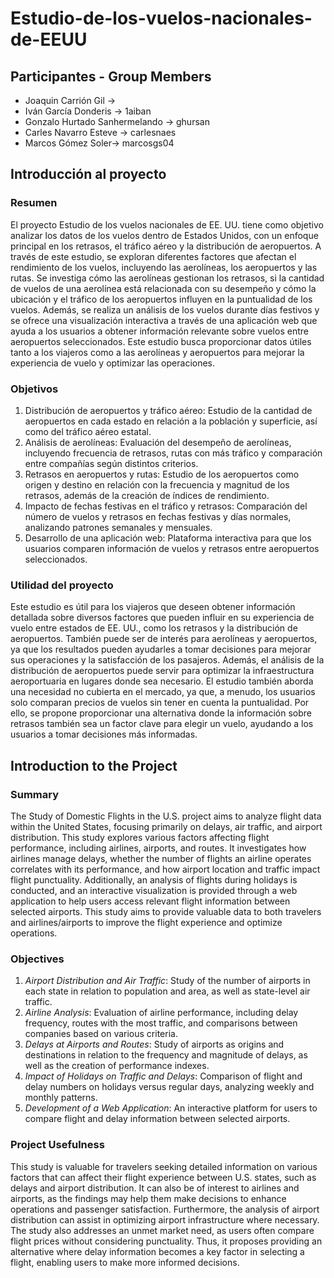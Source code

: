 # Estudio-de-los-vuelos-nacionales-de-EEUU

## Participantes - Group Members 
- Joaquin Carrión Gil -> 
- Iván García Donderis -> 1aiban
- Gonzalo Hurtado Sanhermelando -> ghursan
- Carles Navarro Esteve -> carlesnaes
- Marcos Gómez Soler-> marcosgs04

## Introducción al proyecto

### Resumen

El proyecto Estudio de los vuelos nacionales de EE. UU. tiene como objetivo analizar los datos de los vuelos dentro de Estados Unidos, con un enfoque principal en los retrasos, el tráfico aéreo y la distribución de aeropuertos. A través de este estudio, se exploran diferentes factores que afectan el rendimiento de los vuelos, incluyendo las aerolíneas, los aeropuertos y las rutas. Se investiga cómo las aerolíneas gestionan los retrasos, si la cantidad de vuelos de una aerolínea está relacionada con su desempeño y cómo la ubicación y el tráfico de los aeropuertos influyen en la puntualidad de los vuelos. Además, se realiza un análisis de los vuelos durante días festivos y se ofrece una visualización interactiva a través de una aplicación web que ayuda a los usuarios a obtener información relevante sobre vuelos entre aeropuertos seleccionados. Este estudio busca proporcionar datos útiles tanto a los viajeros como a las aerolíneas y aeropuertos para mejorar la experiencia de vuelo y optimizar las operaciones.

### Objetivos

  1. Distribución de aeropuertos y tráfico aéreo: Estudio de la cantidad de aeropuertos en cada estado en relación a la población y superficie, así como del tráfico aéreo estatal.
  2. Análisis de aerolíneas: Evaluación del desempeño de aerolíneas, incluyendo frecuencia de retrasos, rutas con más tráfico y comparación entre compañías según distintos criterios.
  3. Retrasos en aeropuertos y rutas: Estudio de los aeropuertos como origen y destino en relación con la frecuencia y magnitud de los retrasos, además de la creación de índices de rendimiento.
  4. Impacto de fechas festivas en el tráfico y retrasos: Comparación del número de vuelos y retrasos en fechas festivas y días normales, analizando patrones semanales y mensuales.
  5. Desarrollo de una aplicación web: Plataforma interactiva para que los usuarios comparen información de vuelos y retrasos entre aeropuertos seleccionados.

### Utilidad del proyecto
Este estudio es útil para los viajeros que deseen obtener información detallada sobre diversos factores que pueden influir en su experiencia de vuelo entre estados de EE. UU., como los retrasos y la distribución de aeropuertos. También puede ser de interés para aerolíneas y aeropuertos, ya que los resultados pueden ayudarles a tomar decisiones para mejorar sus operaciones y la satisfacción de los pasajeros. Además, el análisis de la distribución de aeropuertos puede servir para optimizar la infraestructura aeroportuaria en lugares donde sea necesario. El estudio también aborda una necesidad no cubierta en el mercado, ya que, a menudo, los usuarios solo comparan precios de vuelos sin tener en cuenta la puntualidad. Por ello, se propone proporcionar una alternativa donde la información sobre retrasos también sea un factor clave para elegir un vuelo, ayudando a los usuarios a tomar decisiones más informadas.

## Introduction to the Project

### Summary

The Study of Domestic Flights in the U.S. project aims to analyze flight data within the United States, focusing primarily on delays, air traffic, and airport distribution. This study explores various factors affecting flight performance, including airlines, airports, and routes. It investigates how airlines manage delays, whether the number of flights an airline operates correlates with its performance, and how airport location and traffic impact flight punctuality. Additionally, an analysis of flights during holidays is conducted, and an interactive visualization is provided through a web application to help users access relevant flight information between selected airports. This study aims to provide valuable data to both travelers and airlines/airports to improve the flight experience and optimize operations.

### Objectives

1. *Airport Distribution and Air Traffic*: Study of the number of airports in each state in relation to population and area, as well as state-level air traffic.
2. *Airline Analysis*: Evaluation of airline performance, including delay frequency, routes with the most traffic, and comparisons between companies based on various criteria.
3. *Delays at Airports and Routes*: Study of airports as origins and destinations in relation to the frequency and magnitude of delays, as well as the creation of performance indexes.
4. *Impact of Holidays on Traffic and Delays*: Comparison of flight and delay numbers on holidays versus regular days, analyzing weekly and monthly patterns.
5. *Development of a Web Application*: An interactive platform for users to compare flight and delay information between selected airports.

### Project Usefulness

This study is valuable for travelers seeking detailed information on various factors that can affect their flight experience between U.S. states, such as delays and airport distribution. It can also be of interest to airlines and airports, as the findings may help them make decisions to enhance operations and passenger satisfaction. Furthermore, the analysis of airport distribution can assist in optimizing airport infrastructure where necessary. The study also addresses an unmet market need, as users often compare flight prices without considering punctuality. Thus, it proposes providing an alternative where delay information becomes a key factor in selecting a flight, enabling users to make more informed decisions.




